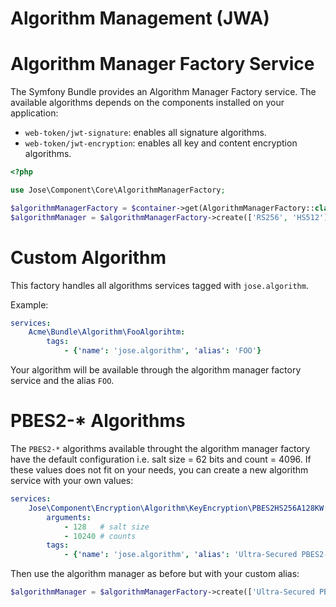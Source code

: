 Algorithm Management (JWA)
==========================

# Algorithm Manager Factory Service

The Symfony Bundle provides an Algorithm Manager Factory service.
The available algorithms depends on the components installed on your application:

* `web-token/jwt-signature`: enables all signature algorithms.
* `web-token/jwt-encryption`: enables all key and content encryption algorithms.

```php
<?php

use Jose\Component\Core\AlgorithmManagerFactory;

$algorithmManagerFactory = $container->get(AlgorithmManagerFactory::class);
$algorithmManager = $algorithmManagerFactory->create(['RS256', 'HS512']);
```

# Custom Algorithm

This factory handles all algorithms services tagged with `jose.algorithm`.

Example:

```yaml
services:
    Acme\Bundle\Algorithm\FooAlgorihtm:
        tags:
            - {'name': 'jose.algorithm', 'alias': 'FOO'}
```

Your algorithm will be available through the algorithm manager factory service and the alias `FOO`.

# PBES2-* Algorithms

The `PBES2-*` algorithms available throught the algorithm manager factory have the default configuration i.e. salt size = 62 bits and count = 4096.
If these values does not fit on your needs, you can create a new algorithm service with your own values:

```yaml
services:
    Jose\Component\Encryption\Algorithm\KeyEncryption\PBES2HS256A128KW:
        arguments:
            - 128   # salt size
            - 10240 # counts
        tags:
            - {'name': 'jose.algorithm', 'alias': 'Ultra-Secured PBES2-HS256+A128KW'}
```

Then use the algorithm manager as before but with your custom alias:

```php
$algorithmManager = $algorithmManagerFactory->create(['Ultra-Secured PBES2-HS256+A128KW']);
```
